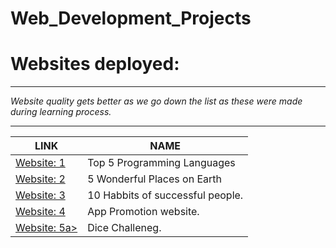 # Web_Development_Projects
<h1>Websites deployed:</h1>
<hr>
<p><em>Website quality gets better as we go down the list as these were made during learning process.</em></p>
<hr>
<table>
  <thead>
    <tr>
      <th>LINK</th>
      <th>NAME</th>
     </tr>
   </thead>
  <tr>
    <td><a href="https://atomworkplace.github.io/Web_Development_Projects/First_Project/">Website: 1</a></td>
    <td>Top 5 Programming Languages</td>
  </tr>
  <tr>
    <td><a href="https://atomworkplace.github.io/Web_Development_Projects/Second_Project/">Website: 2</a></td>
    <td>5 Wonderful Places on Earth</td>
  </tr>
  <tr>
    <td><a href="https://atomworkplace.github.io/Web_Development_Projects/Third_website/">Website: 3</a></td>
    <td>10 Habbits of successful people.</td>
  </tr>
  <tr>
    <td><a href="https://atomworkplace.github.io/Web_Development_Projects/Fourth_website/">Website: 4</a></td>
    <td>App Promotion website.</td>
  </tr>
  <tr>
    <td><a href="https://atomworkplace.github.io/Web_Development_Projects/Dice%20Challenge/">Website: 5a></td>
    <td>Dice Challeneg.</td>
  </tr>
</table>
